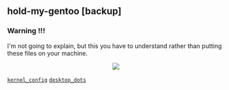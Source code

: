 ## hold-my-gentoo [backup] <img alt="" align="right" src="https://badges.pufler.dev/visits/owl4ce/hmg?style=flat-square&label=&color=fa74b2&logo=GitHub&logoColor=white&labelColor=373e4d"/>

### Warning !!!
I'm not going to explain, but this you have to understand rather than putting these files on your machine.

<p align="center"><img src="https://i.ibb.co/1T0rYL4/final.gif"/></p>

[`kernel_config`](https://github.com/owl4ce/yin-x86_64) [`desktop_dots`](https://github.com/owl4ce/dotfiles)
